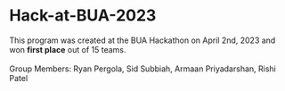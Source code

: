 # Hack-at-BUA-2023
This program was created at the BUA Hackathon on April 2nd, 2023 and won **first place** out of 15 teams.<br><br>
Group Members: Ryan Pergola, Sid Subbiah, Armaan Priyadarshan, Rishi Patel

